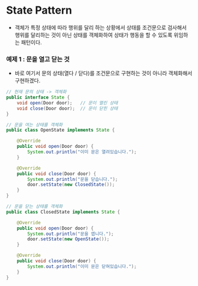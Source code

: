 # State Pattern

* 객체가 특정 상태에 따라 행위를 달리 하는 상황에서 상태를 조건문으로 검사해서 행위를 달리하는 것이 아닌 상태를 객체화하여 상태가 행동을 할 수 있도록 위임하는 패턴이다.

### 예제 1 : 문을 열고 닫는 것

* 바로 여기서 문의 상태(열다 / 닫다)를 조건문으로 구현하는 것이 아니라 객체화해서 구현하겠다.

```java
// 현재 문의 상태 -> 객체화
public interface State {
	void open(Door door);	// 문이 열린 상태
	void close(Door door);	// 문이 닫힌 상태
}

// 문을 여는 상태를 객체화
public class OpenState implements State {

	@Override
	public void open(Door door) {
		System.out.println("이미 문은 열려있습니다.");
	}

	@Override
	public void close(Door door) {
		System.out.println("문을 닫습니다.");
		door.setState(new ClosedState());
	}
}

// 문을 닫는 상태를 객체화
public class ClosedState implements State {

	@Override
	public void open(Door door) {
		System.out.println("문을 엽니다.");
		door.setState(new OpenState());
	}

	@Override
	public void close(Door door) {
		System.out.println("이미 문은 닫혀있습니다.");
	}
}
```
